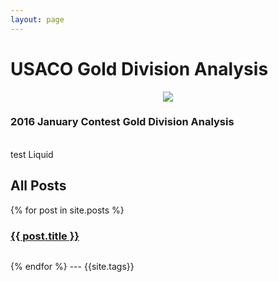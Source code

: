 ```yaml
---
layout: page
---
```

<head>
<link rel="stylesheet" type="text/css" href="https://markchenyutian.github.io/Markchen_Blog/Asset/css/Unified_Style.css">
</head>

# USACO Gold Division Analysis
<center><img src="https://markchenyutian.github.io/Markchen_Blog/Asset/USACO_Banner.png"></center>

<a herf="window.open('https://markchenyutian.github.io/Markchen_Blog/2020/10/04/USACO-2016-Jan-Gold-Analysis.html">
<div class="card">
  <div class="title_container">
    <h3>2016 January Contest Gold Division Analysis</h3>
  </div>
</div>
</a>

<br>
test Liquid

<div id="home">
  <h2>All Posts</h2>
    {% for post in site.posts %}
      <div class="card">
      <div class="title_container">
      <h3><a href="{{ site.baseurl }}{{ post.url }}">{{ post.title }}
      </a>
      </h3>
      </div>
      </div>
      <div style="width: 100%; height: 1em"></div>
    {% endfor %}
    ---
    {{site.tags}}
</div>